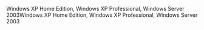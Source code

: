 <span data-ttu-id="85426-101">Windows XP Home Edition, Windows XP Professional, Windows Server 2003</span><span class="sxs-lookup"><span data-stu-id="85426-101">Windows XP Home Edition, Windows XP Professional, Windows Server 2003</span></span>